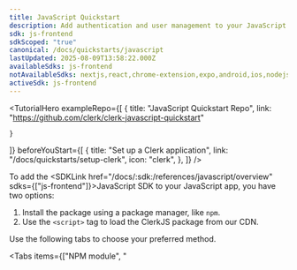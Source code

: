 ```yaml
---
title: JavaScript Quickstart
description: Add authentication and user management to your JavaScript app with Clerk.
sdk: js-frontend
sdkScoped: "true"
canonical: /docs/quickstarts/javascript
lastUpdated: 2025-08-09T13:58:22.000Z
availableSdks: js-frontend
notAvailableSdks: nextjs,react,chrome-extension,expo,android,ios,nodejs,expressjs,fastify,react-router,remix,tanstack-react-start,go,astro,nuxt,vue,ruby,js-backend,sdk-development
activeSdk: js-frontend
---
```


<TutorialHero
  exampleRepo={[
    {
      title: "JavaScript Quickstart Repo",
      link: "https://github.com/clerk/clerk-javascript-quickstart"

    }
  ]}
  beforeYouStart={[
    {
      title: "Set up a Clerk application",
      link: "/docs/quickstarts/setup-clerk",
      icon: "clerk",
    },
  ]}
/>

To add the <SDKLink href="/docs/:sdk:/references/javascript/overview" sdks={["js-frontend"]}>JavaScript SDK</SDKLink> to your JavaScript app, you have two options:

1. Install the package using a package manager, like `npm`.
2. Use the `<script>` tag to load the ClerkJS package from our CDN.

Use the following tabs to choose your preferred method.

<Tabs items={["NPM module", "<script>"]}>
  {  /* NPM module tab */}

  <Tab>
    <Steps>
      ## Set up a JavaScript app using Vite

      To install Clerk's JavaScript SDK, you need to use a bundler like [Vite](https://vitejs.dev/) or [Webpack](https://webpack.js.org/).

      For this tutorial, run the following commands to create a JavaScript app using [Vite](https://vitejs.dev/guide/#scaffolding-your-first-vite-project). From the prompts, choose the **Vanilla** framework, and then choose the **JavaScript** variant.

      <CodeBlockTabs options={["npm", "yarn", "pnpm", "bun"]}>
        ```bash {{ filename: 'terminal' }}
        npm create vite@latest clerk-javascript
        cd clerk-javascript
        npm install
        npm run dev
        ```

        ```bash {{ filename: 'terminal' }}
        yarn create vite clerk-javascript
        cd clerk-javascript
        yarn install
        yarn dev
        ```

        ```bash {{ filename: 'terminal' }}
        pnpm create vite clerk-javascript
        cd clerk-javascript
        pnpm install
        pnpm dev
        ```

        ```bash {{ filename: 'terminal' }}
        bun create vite clerk-javascript
        cd clerk-javascript
        bun install
        bun dev
        ```
      </CodeBlockTabs>

      ## Install `@clerk/clerk-js`

      Run the following command to add the JavaScript SDK to your project:

      <CodeBlockTabs options={["npm", "yarn", "pnpm", "bun"]}>
        ```bash {{ filename: 'terminal' }}
        npm install @clerk/clerk-js
        ```

        ```bash {{ filename: 'terminal' }}
        yarn add @clerk/clerk-js
        ```

        ```bash {{ filename: 'terminal' }}
        pnpm add @clerk/clerk-js
        ```

        ```bash {{ filename: 'terminal' }}
        bun add @clerk/clerk-js
        ```
      </CodeBlockTabs>

      ## Set your Clerk API keys

      It's recommended to use environment variables to store your Clerk Publishable Key. In JavaScript projects, you can add these values in an `.env` file and load them into your app using a package like [`dotenv`](https://www.npmjs.com/package/dotenv). For Vite projects, environment variables in an `.env` file at the project root are automatically accessible through the [`import.meta.env` object](https://vitejs.dev/guide/env-and-mode.html#env-variables).

      <SignedIn>
        Add your Clerk Publishable Key to your `.env` file. It can always be retrieved from the [**API keys**](https://dashboard.clerk.com/last-active?path=api-keys) page in the Clerk Dashboard.
      </SignedIn>

      <SignedOut>
        1. In the Clerk Dashboard, navigate to the [**API keys**](https://dashboard.clerk.com/last-active?path=api-keys) page.
        2. In the **Quick Copy** section, copy your Clerk Publishable Key.
        3. Paste your key into your `.env` file.

        The final result should resemble the following:
      </SignedOut>

      ```env {{ filename: '.env' }}
      VITE_CLERK_PUBLISHABLE_KEY={{pub_key}}
      ```

      In your `main.js` file, import the Publishable Key using Vite's `import.meta.env` object.

      ```js {{ filename: 'main.js' }}
      const clerkPubKey = import.meta.env.VITE_CLERK_PUBLISHABLE_KEY
      ```

      ## Initialize Clerk

      To initialize Clerk, import the `Clerk` class and instantiate it with your Clerk Publishable Key. Then, call the `load()` method, as shown in the following example:

      ```js {{ filename: 'main.js' }}
      import { Clerk } from '@clerk/clerk-js'

      const publishableKey = import.meta.env.VITE_CLERK_PUBLISHABLE_KEY

      const clerk = new Clerk(publishableKey)
      await clerk.load({
        // Set load options here
      })
      ```

      > \[!NOTE]
      > Calling the `load()` method initializes Clerk. For more information on the `load()` method and what options you can pass to it, see the <SDKLink href="/docs/:sdk:/references/javascript/clerk#load" sdks={["js-frontend"]}>reference documentation</SDKLink>.

      ## Add Clerk components to your app

      Clerk's [prebuilt components](/docs/components/overview) are the easiest way to add authentication and user management to your app. They come styled out-of-the-box and are customizable to fit your app's design.

      To get started, add the following components to your app:

      * <SDKLink href="/docs/:sdk:/components/authentication/sign-in" sdks={["astro","chrome-extension","expo","nextjs","nuxt","react","react-router","remix","tanstack-react-start","vue","js-frontend"]} code={true}>\<SignIn /></SDKLink>: Renders a user interface for signing in.
      * <SDKLink href="/docs/:sdk:/components/user/user-button" sdks={["astro","chrome-extension","expo","nextjs","nuxt","react","react-router","remix","tanstack-react-start","vue","js-frontend"]} code={true}>\<UserButton /></SDKLink>: Shows the signed-in user's avatar. Selecting it opens a dropdown menu with account management options.

      Your `main.js` file should look something like this:

      ```js {{ filename: 'main.js' }}
      import { Clerk } from '@clerk/clerk-js'

      const clerkPubKey = import.meta.env.VITE_CLERK_PUBLISHABLE_KEY

      const clerk = new Clerk(clerkPubKey)
      await clerk.load()

      if (clerk.isSignedIn) {
        document.getElementById('app').innerHTML = `
          <div id="user-button"></div>
        `

        const userButtonDiv = document.getElementById('user-button')

        clerk.mountUserButton(userButtonDiv)
      } else {
        document.getElementById('app').innerHTML = `
          <div id="sign-in"></div>
        `

        const signInDiv = document.getElementById('sign-in')

        clerk.mountSignIn(signInDiv)
      }
      ```

      And your `index.html` file should look something like this:

      ```html {{ filename: 'index.html' }}
      <!doctype html>
      <html lang="en">
        <head>
          <meta charset="UTF-8" />
          <link rel="icon" type="image/svg+xml" href="/vite.svg" />
          <meta name="viewport" content="width=device-width, initial-scale=1.0" />
          <title>Vite App</title>
        </head>
        <body>
          <div id="app"></div>
          <script type="module" src="/main.js"></script>
        </body>
      </html>
      ```

      ## Create your first user

      Run your project with the following command:

      <CodeBlockTabs options={["npm", "yarn", "pnpm", "bun"]}>
        ```bash {{ filename: 'terminal' }}
        npm run dev
        ```

        ```bash {{ filename: 'terminal' }}
        yarn dev
        ```

        ```bash {{ filename: 'terminal' }}
        pnpm dev
        ```

        ```bash {{ filename: 'terminal' }}
        bun dev
        ```
      </CodeBlockTabs>

      Now visit your app's homepage at [`http://localhost:5173`](http://localhost:5173). Sign up to create your first user.
    </Steps>
  </Tab>

  {  /* <script> tag tab */}

  <Tab>
    <Steps>
      ## Add the SDK using a `<script>` tag

      This `<script>` tag will load Clerk's JavaScript SDK from our CDN and initialize it with your Clerk **Publishable Key** and **Frontend API URL**. It should be placed before any other `<script>` tags that use the JavaScript SDK.

      1. In the Clerk Dashboard, navigate to the [**API keys**](https://dashboard.clerk.com/last-active?path=api-keys) page.
      2. In the **Quick Copy** section, select **JavaScript** from the dropdown menu.
      3. Copy the `<script>` tag and paste it into your HTML file, as shown in the following example:

      ```html {{ filename: 'index.html' }}
      <!-- Rest of your HTML file -->

      <script
        async
        crossorigin="anonymous"
        data-clerk-publishable-key="{{pub_key}}"
        src="https://{{fapi_url}}/npm/@clerk/clerk-js@5/dist/clerk.browser.js"
        type="text/javascript"
      ></script>
      ```

      ## Listen for the `load` event

      Below the `<script`> tag that initializes the SDK, create another `<script>` tag that listens for the `load` event and call Clerk's <SDKLink href="/docs/:sdk:/references/javascript/clerk#load" sdks={["js-frontend"]} code={true}>load()</SDKLink> method to load the SDK, as shown in the following example:

      ```html {{ filename: 'index.html' }}
      <!-- Rest of your HTML file -->

      <script>
        window.addEventListener('load', async function () {
          await Clerk.load()

          console.log('ClerkJS is loaded')
        })
      </script>
      ```

      ## Allow users to sign in or out

      Clerk's [prebuilt components](/docs/components/overview) are the easiest way to add authentication and user management to your app. They come styled out-of-the-box and are customizable to fit your app's design.

      To get started, you will use:

      * <SDKLink href="/docs/:sdk:/components/authentication/sign-in" sdks={["astro","chrome-extension","expo","nextjs","nuxt","react","react-router","remix","tanstack-react-start","vue","js-frontend"]} code={true}>\<SignIn /></SDKLink>: renders a user interface for signing in.
      * <SDKLink href="/docs/:sdk:/components/user/user-button" sdks={["astro","chrome-extension","expo","nextjs","nuxt","react","react-router","remix","tanstack-react-start","vue","js-frontend"]} code={true}>\<UserButton /></SDKLink>: Shows the signed-in user's avatar. Selecting it opens a dropdown menu with account management options.

      ```html {{ filename: 'index.html' }}
      <div id="app"></div>

      <!-- Initialize Clerk with your
      Clerk Publishable Key and Frontend API URL -->
      <script
        async
        crossorigin="anonymous"
        data-clerk-publishable-key="{{pub_key}}"
        src="https://{{fapi_url}}/npm/@clerk/clerk-js@latest/dist/clerk.browser.js"
        type="text/javascript"
      ></script>

      <script>
        window.addEventListener('load', async function () {
          await Clerk.load()

          if (clerk.isSignedIn) {
            document.getElementById('app').innerHTML = `
              <div id="user-button"></div>
            `

            const userButtonDiv = document.getElementById('user-button')

            Clerk.mountUserButton(userButtonDiv)
          } else {
            document.getElementById('app').innerHTML = `
              <div id="sign-in"></div>
            `

            const signInDiv = document.getElementById('sign-in')

            Clerk.mountSignIn(signInDiv)
          }
        })
      </script>
      ```
    </Steps>
  </Tab>
</Tabs>

## More resources

<Cards>
  * [Clerk class reference](/docs/references/javascript/clerk)
  * Learn more about the `Clerk` class and how to use it.

  ***

  * [Prebuilt components](/docs/components/overview)
  * Learn more about Clerk's suite of components that let you quickly add authentication to your app.

  ***

  * [Customization & localization](/docs/customization/overview)
  * Learn how to customize and localize Clerk components.

  ***

  * [JavaScript SDK Reference](/docs/references/javascript/overview)
  * Learn more about additional JavaScript methods.
</Cards>

